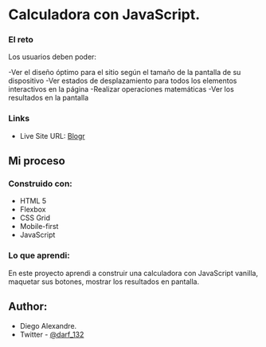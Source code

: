 # Calculadora con JavaScript.

### El reto

Los usuarios deben poder:

-Ver el diseño óptimo para el sitio según el tamaño de la pantalla de su dispositivo
-Ver estados de desplazamiento para todos los elementos interactivos en la página
-Realizar operaciones matemáticas
-Ver los resultados en la pantalla

### Links

- Live Site URL: [Blogr](https://diegoalexandre17.github.io/Blogr-Landing-Page/)

## Mi proceso

### Construido con:

- HTML 5
- Flexbox
- CSS Grid
- Mobile-first
- JavaScript

### Lo que aprendi:

En este proyecto aprendi a construir una calculadora con JavaScript vanilla, maquetar sus botones, mostrar los resultados en pantalla.

## Author:

- Diego Alexandre.
- Twitter - [@darf_132](https://www.twitter.com/darf_132)
